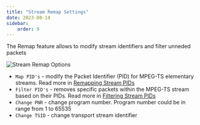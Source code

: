 ```yaml
---
title: "Stream Remap Settings"
date: 2023-08-14
sidebar:
    order: 9
---
```


The Remap feature allows to modify stream identifiers and filter unneded packets

![Stream Remap Options](https://cdn.cesbo.com/help/astra/admin-guide/stream/remap.png)

- `Map PID's` - modify the Packet Identifier (PID) for MPEG-TS elementary streams. Read more in [Remapping Stream PIDs](/astra/processing/mpegts/remap)
- `Filter PID's` - removes specific packets within the MPEG-TS stream based on their PIDs. Read more in [Filtering Stream PIDs](/astra/processing/mpegts/filter)
- `Change PNR` - change program number. Program number could be in range from 1 to 65535
- `Change TSID` - change transport stream identifier
